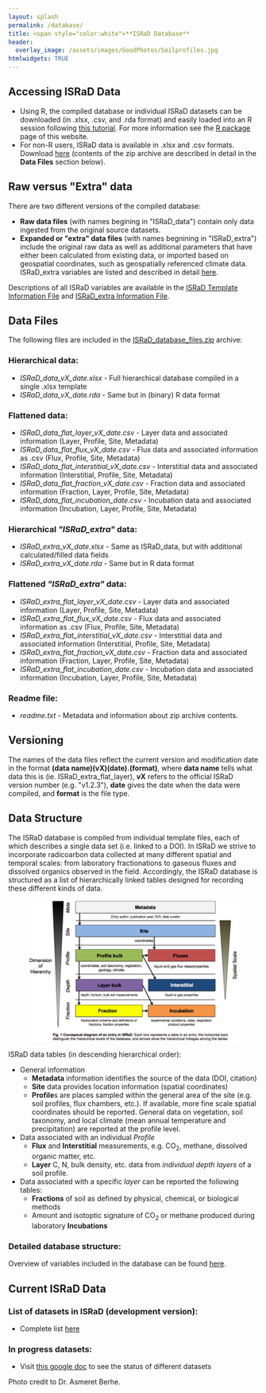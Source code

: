 ```yaml
---
layout: splash
permalink: /database/
title: <span style="color:white">**ISRaD Database**
header:
  overlay_image: /assets/images/GoodPhotos/Soilprofiles.jpg
htmlwidgets: TRUE
---
```

## Accessing ISRaD Data
*   Using R, the compiled database or individual ISRaD datasets can be downloaded (in .xlsx, .csv, and .rda format) and easily loaded into an R session following [this tutorial](/user_manual_Aug15_2019.html). For more information see the [R package](https://international-soil-radiocarbon-database.github.io/ISRaD/rpackage/) page of this website. 
*   For non-R users, ISRaD data is available in .xlsx and .csv formats. Download [here](https://github.com/International-Soil-Radiocarbon-Database/ISRaD/raw/master/ISRaD_data_files/database/ISRaD_database_files.zip) (contents of the zip archive are described in detail in the **Data Files** section below).

## Raw versus "Extra" data
There are two different versions of the compiled database:
*   **Raw data files** (with names begining in "ISRaD_data") contain only data ingested from the original source datasets.
*   **Expanded or "extra" data files** (with names begnining in "ISRaD_extra") include the original raw data as well as additional parameters that have either been calculated from existing data, or imported based on geospatial coordinates, such as geospatially referenced climate data. ISRaD_extra variables are listed and described in detail [here](https://raw.githubusercontent.com/International-Soil-Radiocarbon-Database/ISRaD/master/Rpkg/inst/extdata/ISRaD_Extra_Info.xlsx).

Descriptions of all ISRaD variables are available in the [ISRaD Template Information File](https://github.com/International-Soil-Radiocarbon-Database/ISRaD/raw/master/Rpkg/inst/extdata/ISRaD_Template_Info.xlsx) and [ISRaD_extra Information File](https://raw.githubusercontent.com/International-Soil-Radiocarbon-Database/ISRaD/master/Rpkg/inst/extdata/ISRaD_Extra_Info.xlsx).

## Data Files
The following files are included in the [ISRaD_database_files.zip](https://github.com/International-Soil-Radiocarbon-Database/ISRaD/blob/master/ISRaD_data_files/database/ISRaD_database_files.zip) archive:
### Hierarchical data:
*	*ISRaD_data_vX_date.xlsx* - Full hierarchical database compiled in a single .xlsx template
*	*ISRaD_data_vX_date.rda* - Same but in (binary) R data format
### Flattened data:
*   *ISRaD_data_flat_layer_vX_date.csv* - Layer data and associated information (Layer, Profile, Site, Metadata)
*   *ISRaD_data_flat_flux_vX_date.csv* - Flux data and associated information as .csv (Flux, Profile, Site, Metadata)
*   *ISRaD_data_flat_interstitial_vX_date.csv* - Interstitial data and associated information (Interstitial, Profile, Site, Metadata)
*   *ISRaD_data_flat_fraction_vX_date.csv* - Fraction data and associated information (Fraction, Layer, Profile, Site, Metadata)
*   *ISRaD_data_flat_incubation_date.csv* - Incubation data and associated information (Incubation, Layer, Profile, Site, Metadata)

### Hierarchical *"ISRaD_extra"* data:
*	*ISRaD_extra_vX_date.xlsx* - Same as ISRaD_data, but with additional calculated/filled data fields 
*	*ISRaD_extra_vX_date.rda* - Same but in R data format

### Flattened *"ISRaD_extra"* data:

*   *ISRaD_extra_flat_layer_vX_date.csv* - Layer data and associated information (Layer, Profile, Site, Metadata)
*   *ISRaD_extra_flat_flux_vX_date.csv* - Flux data and associated information as .csv (Flux, Profile, Site, Metadata)
*   *ISRaD_extra_flat_interstitial_vX_date.csv* - Interstitial data and associated information (Interstitial, Profile, Site, Metadata)
*   *ISRaD_extra_flat_fraction_vX_date.csv* - Fraction data and associated information (Fraction, Layer, Profile, Site, Metadata)
*   *ISRaD_extra_flat_incubation_date.csv* - Incubation data and associated information (Incubation, Layer, Profile, Site, Metadata)

### Readme file:

*	*readme.txt* - Metadata and information about zip archive contents.

## Versioning
The names of the data files reflect the current version and modification date in the format **(data name)(vX)(date).(format)**, where **data name** tells what data this is (ie. ISRaD_extra_flat_layer), **vX** refers to the official ISRaD version number (e.g. "v1.2.3"), **date** gives the date when the data were compiled, and **format** is the file type.

## Data Structure

The ISRaD database is compiled from individual template files, each of which describes a single data set (i.e. linked to a DOI). In ISRaD we strive to incorporate radicoarbon data collected at many different spatial and temporal scales: from laboratory fractionations to gaseous fluxes and dissolved organics observed in the field. Accordingly, the ISRaD database is structured as a list of hierarchically linked tables designed for recording these different kinds of data.


<figure>
	<img src="/assets/images/structure_new.png" width = "500">
</figure>

ISRaD data tables (in descending hierarchical order):
* General information
	* **Metadata** information identifies the source of the data (DOI, citation)
	* **Site** data provides location information (spatial coordinates)
	* **Profile**s are places sampled within the general area of the site (e.g. soil profiles, flux chambers, etc.). If available, more fine scale spatial coordinates should be reported. General data on vegetation, soil taxonomy, and local climate (mean annual temperature and precipitation) are reported at the profile level.
* Data associated with an individual *Profile*
	* **Flux** and **Interstitial** measurements, e.g. CO<sub>2</sub>, methane, dissolved organic matter, etc.
	* **Layer** C, N, bulk density, etc. data from *individual depth layers* of a soil profile. 
* Data associated with a specific *layer* can be reported the following tables:
	* **Fractions** of soil as defined by physical, chemical, or biological methods
	* Amount and isotoptic signature of CO<sub>2</sub> or methane produced during laboratory **Incubations**

### Detailed database structure:
Overview of variables included in the database can be found [here](https://international-soil-radiocarbon-database.github.io/ISRaD/database_structure/).

## Current ISRaD Data
### List of datasets in ISRaD (development version):
* Complete list [here](https://github.com/International-Soil-Radiocarbon-Database/ISRaD/blob/master/ISRaD_data_files/database/credits.md)

### In progress datasets:
* Visit [this google doc](https://docs.google.com/spreadsheets/d/1lezUOJjYnB7KtXGDDFO_PKWLtx_7NZ3WaOubP2zUX-g/edit?usp=sharing) to see the status of different datasets


Photo credit to Dr. Asmeret Berhe.
